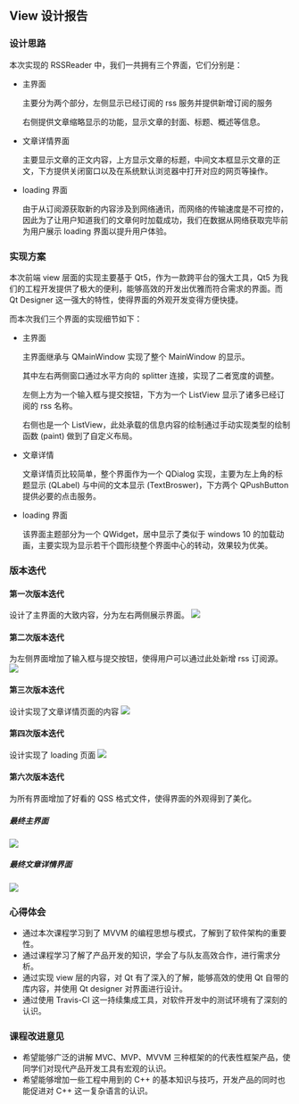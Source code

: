 ## View 设计报告

### 设计思路

本次实现的 RSSReader 中，我们一共拥有三个界面，它们分别是：

- 主界面
  
  主要分为两个部分，左侧显示已经订阅的 rss 服务并提供新增订阅的服务

  右侧提供文章缩略显示的功能，显示文章的封面、标题、概述等信息。

- 文章详情界面
  
  主要显示文章的正文内容，上方显示文章的标题，中间文本框显示文章的正文，下方提供关闭窗口以及在系统默认浏览器中打开对应的网页等操作。

- loading 界面
  
  由于从订阅源获取新的内容涉及到网络通讯，而网络的传输速度是不可控的，因此为了让用户知道我们的文章何时加载成功，我们在数据从网络获取完毕前为用户展示 loading 界面以提升用户体验。

### 实现方案

本次前端 view 层面的实现主要基于 Qt5，作为一款跨平台的强大工具，Qt5 为我们的工程开发提供了极大的便利，能够高效的开发出优雅而符合需求的界面。而 Qt Designer 这一强大的特性，使得界面的外观开发变得方便快捷。

而本次我们三个界面的实现细节如下：

- 主界面

  主界面继承与 QMainWindow 实现了整个 MainWindow 的显示。

  其中左右两侧窗口通过水平方向的 splitter 连接，实现了二者宽度的调整。

  左侧上方为一个输入框与提交按钮，下方为一个 ListView 显示了诸多已经订阅的 rss 名称。

  右侧也是一个 ListView，此处承载的信息内容的绘制通过手动实现类型的绘制函数 (paint) 做到了自定义布局。

- 文章详情
  
  文章详情页比较简单，整个界面作为一个 QDialog 实现，主要为左上角的标题显示 (QLabel) 与中间的文本显示 (TextBroswer)，下方两个 QPushButton 提供必要的点击服务。

- loading 界面
  
  该界面主题部分为一个 QWidget，居中显示了类似于 windows 10 的加载动画，主要实现为显示若干个圆形绕整个界面中心的转动，效果较为优美。

### 版本迭代

#### 第一次版本迭代

设计了主界面的大致内容，分为左右两侧展示界面。
![](img/view1.png)

#### 第二次版本迭代

为左侧界面增加了输入框与提交按钮，使得用户可以通过此处新增 rss 订阅源。
![](img/view2.png)

#### 第三次版本迭代

设计实现了文章详情页面的内容
![](img/view3.png)

#### 第四次版本迭代

设计实现了 loading 页面
![](img/viewdis3.png)

#### 第六次版本迭代

为所有界面增加了好看的 QSS 格式文件，使得界面的外观得到了美化。

##### 最终主界面
![](img/viewdis.png)
##### 最终文章详情界面
![](img/viewdis2.png)

### 心得体会

- 通过本次课程学习到了 MVVM 的编程思想与模式，了解到了软件架构的重要性。
- 通过课程学习了解了产品开发的知识，学会了与队友高效合作，进行需求分析。
- 通过实现 view 层的内容，对 Qt 有了深入的了解，能够高效的使用 Qt 自带的库内容，并使用 Qt designer 对界面进行设计。
- 通过使用 Travis-CI 这一持续集成工具，对软件开发中的测试环境有了深刻的认识。

### 课程改进意见

- 希望能够广泛的讲解 MVC、MVP、MVVM 三种框架的的代表性框架产品，使同学们对现代产品开发工具有宏观的认识。
- 希望能够增加一些工程中用到的 C++ 的基本知识与技巧，开发产品的同时也能促进对 C++ 这一复杂语言的认识。
